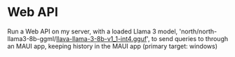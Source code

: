 # Web API
Run a Web API on my server, with a loaded Llama 3 model, 'north/north-llama3-8b-ggml/[llava-llama-3-8b-v1_1-int4.gguf](https://huggingface.co/north/north-llama3-8b-ggml/resolve/main/north-llama3-v0.01.gguf)', to send queries to through an MAUI app, keeping history in the MAUI app (primary target: windows)